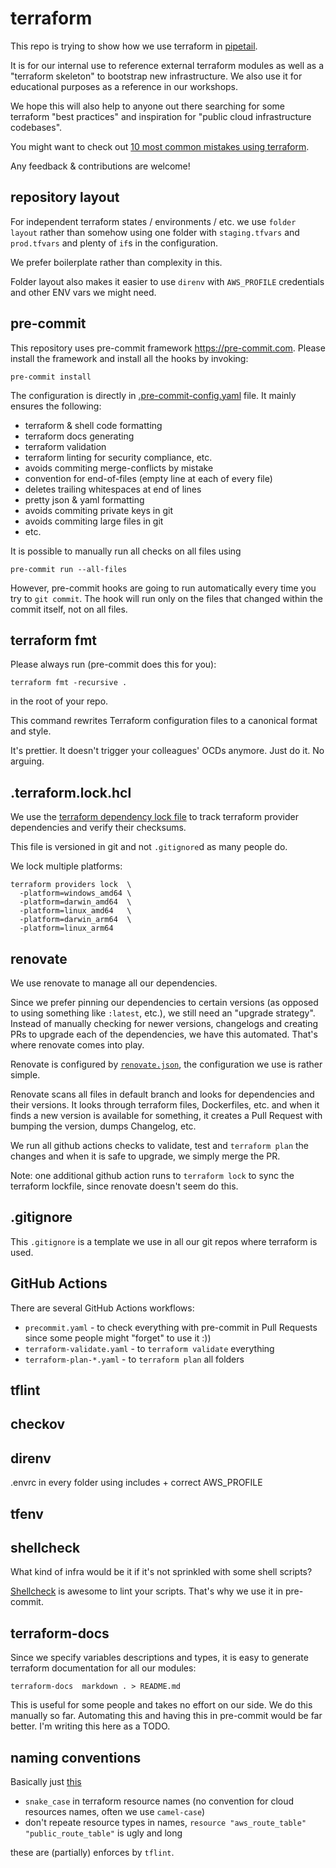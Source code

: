 # terraform
This repo is trying to show how we use terraform in [pipetail](https://pipetail.io).

It is for our internal use to reference external terraform modules as well as a "terraform skeleton" to bootstrap new infrastructure.
We also use it for educational purposes as a reference in our workshops.

We hope this will also help to anyone out there searching for some terraform "best practices" and inspiration for "public cloud infrastructure codebases".

You might want to check out [10 most common mistakes using terraform](https://blog.pipetail.io/posts/2020-10-29-most-common-mistakes-terraform/).

Any feedback & contributions are welcome!

## repository layout
For independent terraform states / environments / etc. we use `folder layout` rather than somehow using one folder with `staging.tfvars` and `prod.tfvars` and plenty of `if`s in the configuration.

We prefer boilerplate rather than complexity in this.

Folder layout also makes it easier to use `direnv` with `AWS_PROFILE` credentials and other ENV vars we might need.

## pre-commit
This repository uses pre-commit framework https://pre-commit.com. Please install
the framework and install all the hooks by invoking:

```
pre-commit install
```

The configuration is directly in [.pre-commit-config.yaml](.pre-commit-config.yaml) file. It mainly ensures the following:

- terraform & shell code formatting
- terraform docs generating
- terraform validation
- terraform linting for security compliance, etc.
- avoids commiting merge-conflicts by mistake
- convention for end-of-files (empty line at each of every file)
- deletes trailing whitespaces at end of lines
- pretty json & yaml formatting
- avoids commiting private keys in git
- avoids commiting large files in git
- etc.

It is possible to manually run all checks on all files using
```
pre-commit run --all-files
```

However, pre-commit hooks are going to run automatically every time you try to `git commit`. The hook will run only on the files that changed within the commit itself, not on all files.

## terraform fmt
Please always run (pre-commit does this for you):

```
terraform fmt -recursive .
```

in the root of your repo.

This command rewrites Terraform configuration files to a canonical format and style.

It's prettier. It doesn't trigger your colleagues' OCDs anymore. Just do it. No arguing.

## .terraform.lock.hcl
We use the [terraform dependency lock file](https://www.terraform.io/language/files/dependency-lock) to track terraform provider dependencies and verify their checksums.

This file is versioned in git and not `.gitignore`d as many people do.

We lock multiple platforms:

```
terraform providers lock  \
  -platform=windows_amd64 \
  -platform=darwin_amd64  \
  -platform=linux_amd64   \
  -platform=darwin_arm64  \
  -platform=linux_arm64
```

## renovate
We use renovate to manage all our dependencies.

Since we prefer pinning our dependencies to certain versions (as opposed to using something like `:latest`, etc.), we still need an "upgrade strategy". Instead of manually checking for newer versions, changelogs and creating PRs to upgrade each of the dependencies, we have this automated.
That's where renovate comes into play.

Renovate is configured by [`renovate.json`](./renovate.json), the configuration we use is rather simple.

Renovate scans all files in default branch and looks for dependencies and their versions. It looks through terraform files, Dockerfiles, etc. and when it finds a new version is available for something, it creates a Pull Request with bumping the version, dumps Changelog, etc.

We run all github actions checks to validate, test and `terraform plan` the changes and when it is safe to upgrade, we simply merge the PR.

Note: one additional github action runs to `terraform lock` to sync the terraform lockfile, since renovate doesn't seem do this.

## .gitignore
This `.gitignore` is a template we use in all our git repos where terraform is used.

## GitHub Actions
There are several GitHub Actions workflows:

- `precommit.yaml` - to check everything with pre-commit in Pull Requests since some people might "forget" to use it :))
- `terraform-validate.yaml` - to `terraform validate` everything
- `terraform-plan-*.yaml` - to `terraform plan` all folders

## tflint

## checkov

## direnv
.envrc in every folder using includes + correct AWS_PROFILE

## tfenv


## shellcheck
What kind of infra would be it if it's not sprinkled with some shell scripts?

[Shellcheck](https://www.shellcheck.net) is awesome to lint your scripts. That's why we use it in pre-commit.


## terraform-docs
Since we specify variables descriptions and types, it is easy to generate terraform documentation for all our modules:

```
terraform-docs  markdown . > README.md
```

This is useful for some people and takes no effort on our side. We do this manually so far. Automating this and having this in pre-commit would be far better.
I'm writing this here as a TODO.

## naming conventions
Basically just [this](https://www.terraform-best-practices.com/naming)

- `snake_case` in terraform resource names (no convention for cloud resources names, often we use `camel-case`)
- don't repeate resource types in names, `resource "aws_route_table" "public_route_table"` is ugly and long

these are (partially) enforces by `tflint`.
